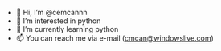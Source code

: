 - 👋 Hi, I’m @cemcannn
- 👀 I’m interested in python 
- 🌱 I’m currently learning python
- 📫 You can reach me via e-mail (cmcan@windowslive.com)

<!---
cemcannn/cemcannn is a ✨ special ✨ repository because its `README.md` (this file) appears on your GitHub profile.
You can click the Preview link to take a look at your changes.
--->
